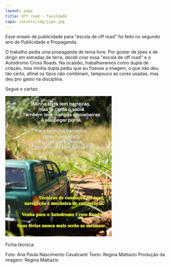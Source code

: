 ```yaml
---
layout: page
title: Off road - faculdade
capa: /assets/img/jipe.jpg
---
```


Esse ensaio de publicidade para "escola de off road" foi feito no segundo ano de Publicidade e Propaganda.

O trabalho pedia uma propaganda de tema livre. Por gostar de jipes e de dirigir em estradas de terra, decidi criar essa "escola de off road" e o Autódromo Cross Roads.
Na ocasião, trabalhavamos como dupla de criação, mas minha dupla pediu que eu fizesse a imagem, o que não deu tão certo, afinal os tipos não combinam, tampouco as cores usadas, mas deu pro gasto na disciplina.

Segue o cartaz:

![tecnicas offroad](/assets/img/offroad.png)

Ficha técnica:

Foto: Ana Paula Nascimento Cavalcanti
Texto: Regina Mattazio
Produção da imagem: Regina Mattazio
